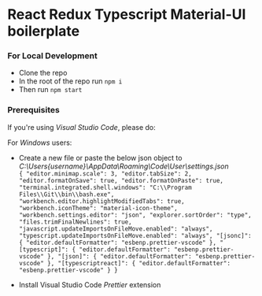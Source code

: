 # React Redux Typescript Material-UI boilerplate

### For Local Development

- Clone the repo
- In the root of the repo run `npm i`
- Then run `npm start`

### Prerequisites

If you're using _Visual Studio Code_, please do:

For _Windows_ users:

- Create a new file or paste the below json object to _C:\Users\{username}\AppData\Roaming\Code\User\settings.json_  
   `{ "editor.minimap.scale": 3, "editor.tabSize": 2, "editor.formatOnSave": true, "editor.formatOnPaste": true, "terminal.integrated.shell.windows": "C:\\Program Files\\Git\\bin\\bash.exe", "workbench.editor.highlightModifiedTabs": true, "workbench.iconTheme": "material-icon-theme", "workbench.settings.editor": "json", "explorer.sortOrder": "type", "files.trimFinalNewlines": true, "javascript.updateImportsOnFileMove.enabled": "always", "typescript.updateImportsOnFileMove.enabled": "always", "[jsonc]": { "editor.defaultFormatter": "esbenp.prettier-vscode" }, "[typescript]": { "editor.defaultFormatter": "esbenp.prettier-vscode" }, "[json]": { "editor.defaultFormatter": "esbenp.prettier-vscode" }, "[typescriptreact]": { "editor.defaultFormatter": "esbenp.prettier-vscode" } } `

- Install Visual Studio Code _Prettier_ extension
